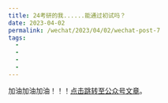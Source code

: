 ```yaml
---
title: 24考研的我......能通过初试吗？
date: 2023-04-02
permalink: /wechat/2023/04/02/wechat-post-7
tags:
  - 
  - 
  - 
  - 
---
```


加油加油加油！！！[点击跳转至公众号文章](http://mp.weixin.qq.com/s?__biz=MzkxNjM0MzQ0MQ==&mid=2247485971&idx=1&sn=b01ca3bccca8590292271953cd2ff768&chksm=c15015edf6279cfb2cf825b6e3601237c3636f5c35d78b425b5de5604b76afdf360da13df0b4#rd)。